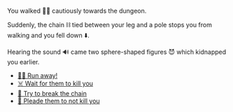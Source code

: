  You walked 🚶‍♂️ cautiously towards the dungeon. 

 Suddenly, the chain ⛓️ tied between your leg and a pole stops you from walking and you fell down ⬇️.

 Hearing the sound 🔊 came two sphere-shaped figures 😈 which kidnapped you earlier.

- [🏃‍♂️ Run away!](1-A.md)
- [☠️ Wait for them to kill you](1-B.md)
- [🔨 Try to break the chain](1-C.md)
- [🙏 Pleade them to not kill you](1-D.md)